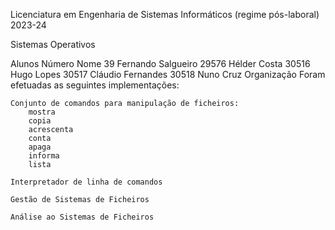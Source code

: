 Licenciatura em Engenharia de Sistemas Informáticos (regime pós-laboral) 2023-24

Sistemas Operativos

Alunos
Número	Nome
39	Fernando Salgueiro
29576	Hélder Costa
30516	Hugo Lopes
30517	Cláudio Fernandes
30518	Nuno Cruz
Organização
Foram efetuadas as seguintes implementações:

    Conjunto de comandos para manipulação de ficheiros:
        mostra
        copia
        acrescenta
        conta
        apaga
        informa
        lista

    Interpretador de linha de comandos

    Gestão de Sistemas de Ficheiros

    Análise ao Sistemas de Ficheiros       

